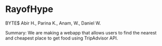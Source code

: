# RayofHype

BYTE$
Abir H., Parina K., Anam, W., Daniel W.

Summary:
We are making a webapp that allows users to find the nearest and cheapest place to get food using TripAdvisor API.

